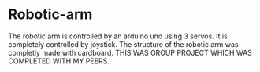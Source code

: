 # Robotic-arm
The robotic arm is controlled by an arduino uno using 3 servos.
It is completely controlled by joystick.
The structure of the robotic arm was completly made with cardboard.
THIS WAS GROUP PROJECT WHICH WAS COMPLETED WITH MY PEERS.
